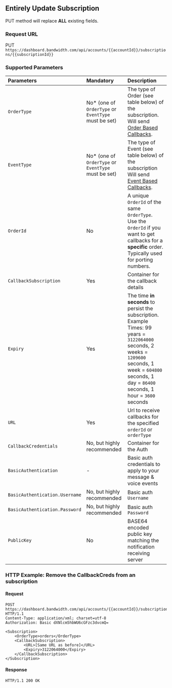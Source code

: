 ## Entirely Update Subscription
PUT method will replace **ALL** existing fields.

### Request URL
PUT `https://dashboard.bandwidth.com/api/accounts/{{accountId}}/subscriptions/{{subscriptionId}}`

### Supported Parameters
| Parameters                     | Mandatory                                               | Description                                                                                                                                                                                                                                                       |
|:-------------------------------|:--------------------------------------------------------|:------------------------------------------------------------------------------------------------------------------------------------------------------------------------------------------------------------------------------------------------------------------|
| `OrderType`                    | No* (one of `OrderType` or `EventType` must be set) | The type of Order (see table below) of the subscription. Will send [Order Based Callbacks](../../../numbers/callbacks/orderNotification.md).                                                                                                                      |
| `EventType`                    | No* (one of `OrderType` or `EventType` must be set) | The type of Event (see table below) of the subscription  Will send [Event Based Callbacks](../../../numbers/callbacks/eventNotification.md).                                                                                                                      |
| `OrderId`                      | No                                                      | A unique `OrderId` of the same `OrderType`.  <br>Use the `OrderId` if you want to get callbacks for a **specific** order. Typically used for porting numbers.                                                                                                     |
| `CallbackSubscription`         | Yes                                                     | Container for the callback details                                                                                                                                                                                                                                |
| `Expiry`                       | Yes                                                     | The time **in seconds** to persist the subscription. Example Times: 99 years = `3122064000` seconds, 2 weeks = `1209600` seconds, 1 week = `604800` seconds, 1 day = `86400` seconds, 1 hour = `3600` seconds |
| `URL`                          | Yes                                                     | Url to receive callbacks for the specified `orderId` or `orderType`                                                                                                                                                                                               |
| `CallbackCredentials`          | No, but highly recommended                              | Container for the Auth                                                                                                                                                                                                                                            |
| `BasicAuthentication`          | -                                                       | Basic auth credentials to apply to your message & voice events                                                                                                                                                                                                    |
| `BasicAuthentication.Username` | No, but highly recommended                              | Basic auth `Username`                                                                                                                                                                                                                                             |
| `BasicAuthentication.Password` | No, but highly recommended                              | Basic auth `Password`                                                                                                                                                                                                                                             |
| `PublicKey`                    | No                                                      | BASE64 encoded public key matching the notification receiving server                                                                                                                                                                                              |

### HTTP Example: Remove the CallbackCreds from an subscription

#### Request
```http
POST https://dashboard.bandwidth.com/api/accounts/{{accountId}}/subscriptions HTTP/1.1
Content-Type: application/xml; charset=utf-8
Authorization: Basic dXNlcm5hbWU6cGFzc3dvcmQ=

<Subscription>
    <OrderType>orders</OrderType>
    <CallbackSubscription>
        <URL>[Same URL as before]</URL>
        <Expiry>3122064000</Expiry>
    </CallbackSubscription>
</Subscription>
```

#### Response
```http
HTTP/1.1 200 OK
```
